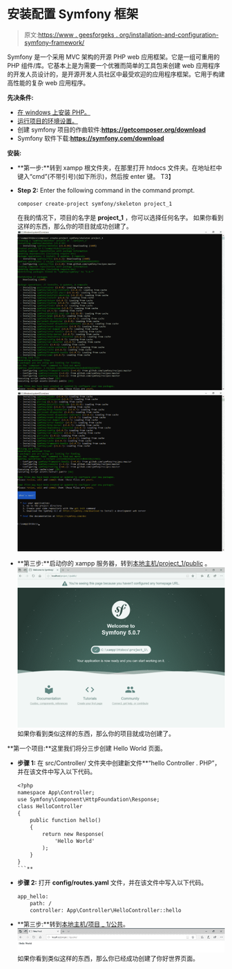 # 安装配置 Symfony 框架

> 原文:[https://www . geesforgeks . org/installation-and-configuration-symfony-framework/](https://www.geeksforgeeks.org/installation-and-configuration-symfony-framework/)

Symfony 是一个采用 MVC 架构的开源 PHP web 应用框架。它是一组可重用的 PHP 组件/库。它基本上是为需要一个优雅而简单的工具包来创建 web 应用程序的开发人员设计的，是开源开发人员社区中最受欢迎的应用程序框架。它用于构建高性能的复杂 web 应用程序。

**先决条件:**

*   [在 windows 上安装 PHP。](https://www.geeksforgeeks.org/how-to-execute-php-code-using-command-line/)
*   [运行项目的环境设置。](https://www.geeksforgeeks.org/how-to-set-php-development-environment-in-windows/)
*   创建 symfony 项目的作曲软件:**https://getcomposer.org/download**
*   Symfony 软件下载:**https://symfony.com/download**

**安装:**

*   **第一步:**转到 xampp 根文件夹，在那里打开 htdocs 文件夹。在地址栏中键入“cmd”(不带引号)(如下所示)，然后按 enter 键。
    T3】
*   **Step 2:** Enter the following command in the command prompt.

    ```
    composer create-project symfony/skeleton project_1
    ```

    在我的情况下，项目的名字是 **project_1** ，你可以选择任何名字。
    如果你看到这样的东西，那么你的项目就成功创建了。
    ![](img/16725bff4184fdda8d7b4cc4bc4a5b5d.png)
    ![](img/9982fa48119ef931ed71498166368be6.png)

*   **第三步:**启动你的 xampp 服务器，转到[本地主机/project_1/public](http://localhost/project_1/public) 。
    ![](img/450cdfdeefefe0f463f5c9c0740e880b.png)如果你看到类似这样的东西，那么你的项目就成功创建了。

**第一个项目:**这里我们将分三步创建 Hello World 页面。

*   **步骤 1:** 在 src/Controller/ 文件夹中创建新文件**“hello Controller . PHP”，并在该文件中写入以下代码。

    ```
    <?php
    namespace App\Controller;
    use Symfony\Component\HttpFoundation\Response;
    class HelloController
    {
        public function hello()
        {
            return new Response(
                'Hello World'
            );
        }
    }
    ```** 
*   **步骤 2:** 打开 **config/routes.yaml** 文件，并在该文件中写入以下代码。

    ```
    app_hello:
        path: /
        controller: App\Controller\HelloController::hello
    ```

*   **第三步:**转到[本地主机/项目 _ 1/公共](http://localhost/project_1/public)。
    ![](img/ce679f4144ac73382c5a0d7b038b6ff6.png)如果你看到类似这样的东西，那么你已经成功创建了你好世界页面。